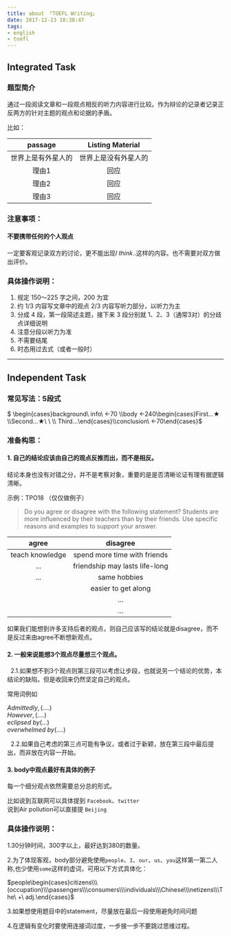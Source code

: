 ```yaml
---
title: about 「TOEFL Writing」
date: 2017-12-23 18:38:47
tags: 
- english
- toefl
---
```


<!-- more --> 

<!-- <script type="text/x-mathjax-config">
MathJax.Hub.Config({tex2jax: {inlineMath: [['$','$'], ['\\(','\\)']]}});
</script>--> 

<h2>Integrated Task</h2>


<h3>题型简介 </h3> 

通过一段阅读文章和一段观点相反的听力内容进行比较。作为辩论的记录者记录正反两方的针对主题的观点和论据的矛盾。

比如：

| passage |  Listing Material |  
|:-------------:|:-------------:|  
|世界上是有外星人的|世界上是没有外星人的 |   
|理由1|回应 |  
|理由2|回应 |  
|理由3|回应|  


<h3>注意事项： </h3> 

<h4>不要携带任何的个人观点 </h4>

一定要客观记录双方的讨论，更不能出现$I\ think ..$这样的内容。也不需要对双方做出评价。

<h3> 具体操作说明：</h3> 

1. 规定 $150～225$ 字之间，$200$ 为宜
2. 约 $1/3$ 内容写文章中的观点 $2/3$ 内容写听力部分，以听力为主
3. 分成 $4$ 段，第一段简述主题，接下来 $3$ 段分别就 $1、2、3$（通常3对）的分歧点详细说明
4. 注意分段以听力为准
5. 不需要结尾
6. 时态用过去式（或者一般时）



---

<h2>Independent Task</h2>

<h3> 常见写法：5段式</h3> 

$ \begin{cases}background\ info\ ←70 \\\body ←240\begin{cases}First...★ \\\Second...★\ \ \\\ Third...\end{cases}\\\conclusion\ ←70\end{cases}$

<h3> 准备构思：</h3>

<h4>1. 自己的结论应该由自己的观点反推而出，而不是相反。</h4>

结论本身也没有对错之分，并不是考察对象，重要的是是否清晰论证有理有据逻辑清晰。

示例：TPO18 （仅仅做例子）

> Do you agree or disagree with the following statement? Students are more influenced by their teachers than by their friends. Use specific reasons and examples to support your answer.

| agree |  disagree|
|:-------------:|:-------------:|
|teach knowledge|spend more time with friends |
|...|friendship may lasts life-long |
|...|same hobbies |
||easier to get along|
||...|
||...|

如果我们能想到许多支持后者的观点，则自己应该写的结论就是disagree，而不是反过来由agree不断想新观点。

<h4>2. 一般来说能想3个观点尽量想三个观点。 </h4>

&nbsp; 2.1.如果想不到3个观点则第三段可以考虑让步段，也就说另一个结论的优势，本结论的缺陷，但是收回来仍然坚定自己的观点。

常用词例如

$Admittedly,(....)$  
$However,(....)$  
$eclipsed\ by (...)$  
$overwhelmed\ by(....)$

&nbsp; 2.2.如果自己考虑的第三点可能有争议，或者过于新颖，放在第三段中最后提出，而非放在内容一开始。

<h4>3. body中观点最好有具体的例子 </h4>

每一个细分观点依然需要总分总的形式。

比如说到互联网可以具体提到 `Facebook`、`twitter`  
说到Air pollution可以直接提 `Beijing`


<h3> 具体操作说明：</h3> 

1.30分钟时间，300字以上，最好达到380的数量。 
 
2.为了体现客观，body部分避免使用`people`、`I`、`our`、`us`、`you`这样第一第二人称,也少使用`some`这样的虚词，可用以下方式具体化：  

$people\begin{cases}citizens\\\ (occupation)\\\passengers\\\consumers\\\individuals\\\Chinese\\\netizens\\\The\ +\ adj.\end{cases}$

3.如果想使用题目中的statement，尽量放在最后一段使用避免时间问题   

4.在逻辑有变化时要使用连接词过度，一步接一步不要跳过思维过程。 

